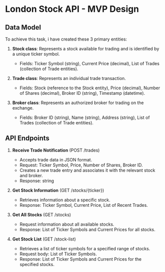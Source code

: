 # London Stock API - MVP Design

## Data Model

To achieve this task, i have created these 3 primary entities:

1. **Stock class**: Represents a stock available for trading and is identified by a unique ticker symbol.
   - Fields: Ticker Symbol (string), Current Price (decimal), List of Trades (collection of Trade entities).

2. **Trade class**: Represents an individual trade transaction.
   - Fields: Stock (reference to the Stock entity), Price (decimal), Number of Shares (decimal), Broker ID (string), Timestamp (datetime).

3. **Broker class**: Represents an authorized broker for trading on the exchange.
   - Fields: Broker ID (string), Name (string), Address (string), List of Trades (collection of Trade entities).

## API Endpoints

1. **Receive Trade Notification** (POST /trades)
   - Accepts trade data in JSON format.
   - Request: Ticker Symbol, Price, Number of Shares, Broker ID.
   - Creates a new trade entry and associates it with the relevant stock and broker.
   - Response: string

2. **Get Stock Information** (GET /stocks/{ticker})
   - Retrieves information about a specific stock.
   - Response: Ticker Symbol, Current Price, List of Recent Trades.

3. **Get All Stocks** (GET /stocks)
   - Request information about all available stocks.
   - Response: List of Ticker Symbols and Current Prices for all stocks.

4. **Get Stock List** (GET /stock-list)
   - Retrieves a list of ticker symbols for a specified range of stocks.
   - Request body: List of Ticker Symbols.
   - Response: List of Ticker Symbols and Current Prices for the specified stocks.

